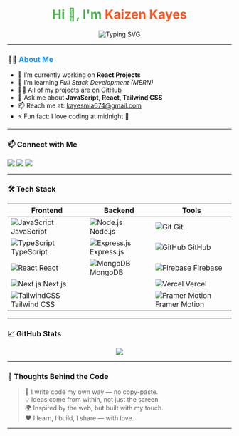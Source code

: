 <h1 align="center" style="color:#4CAF50;">
  Hi 👋, I'm <span style="color:#FF5722;">Kaizen Kayes</span>
</h1>

<p align="center">
  <img 
    src="https://readme-typing-svg.herokuapp.com?font=Fira+Code&weight=500&size=26&duration=2000&pause=800&color=36BCF7&center=true&vCenter=true&width=600&height=70&lines=👋+Welcome+to+My+GitHub+Profile!;💻+Coding+is+My+Passion.;🚀+Always+Learning+New+Tech!" 
    alt="Typing SVG"
/>
</p>


---

### 🙋‍♂️ <span style="color:#2196F3;">About Me</span>

- 🔭 I’m currently working on **React Projects**  
- 🌱 I’m learning *Full Stack Development (MERN)*  
- 👨‍💻 All of my projects are on [GitHub](https://github.com/kaizenkayes)  
- 💬 Ask me about **JavaScript, React, Tailwind CSS**  
- 📫 Reach me at: <a href="mailto:kayesmia674@gmail.com">kayesmia674@gmail.com</a>  
- ⚡ Fun fact: I love coding at midnight 🌙

---

### 📫 Connect with Me

<p align="left">
  <a href="mailto:kayesmia674@gmail.com">
    <img src="https://img.shields.io/badge/Email-D14836?style=flat&logo=gmail&logoColor=white" />
  </a>
  <a href="https://www.linkedin.com/in/your-linkedin-profile" target="_blank">
    <img src="https://img.shields.io/badge/LinkedIn-0077B5?style=flat&logo=linkedin&logoColor=white" />
  </a>
  <a href="https://facebook.com/your-facebook-profile" target="_blank">
    <img src="https://img.shields.io/badge/Facebook-1877F2?style=flat&logo=facebook&logoColor=white" />
  </a>
</p>

---

### 🛠️ Tech Stack

| Frontend                                   | Backend                            | Tools                             |
|--------------------------------------------|----------------------------------|----------------------------------|
| ![JavaScript](https://img.shields.io/badge/JavaScript-F7DF1E?style=flat&logo=javascript&logoColor=black) JavaScript | ![Node.js](https://img.shields.io/badge/Node.js-339933?style=flat&logo=nodedotjs&logoColor=white) Node.js      | ![Git](https://img.shields.io/badge/Git-F05032?style=flat&logo=git&logoColor=white) Git              |
| ![TypeScript](https://img.shields.io/badge/TypeScript-3178C6?style=flat&logo=typescript&logoColor=white) TypeScript | ![Express.js](https://img.shields.io/badge/Express.js-000000?style=flat&logo=express&logoColor=white) Express.js | ![GitHub](https://img.shields.io/badge/GitHub-181717?style=flat&logo=github&logoColor=white) GitHub   |
| ![React](https://img.shields.io/badge/React-20232A?style=flat&logo=react&logoColor=61DAFB) React        | ![MongoDB](https://img.shields.io/badge/MongoDB-4EA94B?style=flat&logo=mongodb&logoColor=white) MongoDB   | ![Firebase](https://img.shields.io/badge/Firebase-ffca28?style=flat&logo=firebase&logoColor=black) Firebase |
| ![Next.js](https://img.shields.io/badge/Next.js-000000?style=flat&logo=nextdotjs&logoColor=white) Next.js  |                                  | ![Vercel](https://img.shields.io/badge/Vercel-000000?style=flat&logo=vercel&logoColor=white) Vercel    |
| ![TailwindCSS](https://img.shields.io/badge/TailwindCSS-38B2AC?style=flat&logo=tailwind-css&logoColor=white) Tailwind CSS |                                  | ![Framer Motion](https://img.shields.io/badge/Framer%20Motion-000000?style=flat&logo=framer&logoColor=white) Framer Motion |


---

### 📈 GitHub Stats

<p align="center">
  <img src="https://github-readme-stats.vercel.app/api?username=kaizenkayes&show_icons=true&theme=radical" />
</p>

---

### 🧠 Thoughts Behind the Code

> 🔧 I write code my own way — no copy-paste.  
> 💡 Ideas come from within, not just the screen.  
> 🌍 Inspired by the web, but built with my touch.  
> ❤️ I learn, I build, I share — with love.

---



